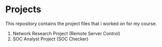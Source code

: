 # Projects
This repository contains the project files that i worked on for my course.
1) Network Research Project (Remote Server Control)
2) SOC Analyst Project (SOC Checker)
